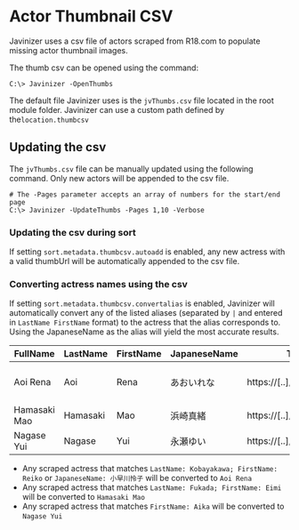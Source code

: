 # Actor Thumbnail CSV

Javinizer uses a csv file of actors scraped from R18.com to populate missing actor thumbnail images.

The thumb csv can be opened using the command:

```
C:\> Javinizer -OpenThumbs
```

The default file Javinizer uses is the `jvThumbs.csv` file located in the root module folder. Javinizer can use a custom path defined by the`location.thumbcsv`

## Updating the csv

The `jvThumbs.csv` file can be manually updated using the following command. Only new actors will be appended to the csv file.

```
# The -Pages parameter accepts an array of numbers for the start/end page
C:\> Javinizer -UpdateThumbs -Pages 1,10 -Verbose
```

### &#x20;Updating the csv during sort

If setting `sort.metadata.thumbcsv.autoadd` is enabled, any new actress with a valid thumbUrl will be automatically appended to the csv file.

### Converting actress names using the csv

If setting `sort.metadata.thumbcsv.convertalias` is enabled, Javinizer will automatically convert any of the listed aliases (separated by `|` and entered in `LastName FirstName` format) to the actress that the alias corresponds to. Using the JapaneseName as the alias will yield the most accurate results.

| FullName     | LastName | FirstName | JapaneseName | ThumbUrl                         | Alias                   |
| ------------ | -------- | --------- | ------------ | -------------------------------- | ----------------------- |
| Aoi Rena     | Aoi      | Rena      | あおいれな        | https://\[..]/aoi\_rena.jpg      | Kobayakawa Reiko\|小早川怜子 |
| Hamasaki Mao | Hamasaki | Mao       | 浜崎真緒         | https://\[..]/hamasaki\_mao.jpg  |  Fukada Eimi            |
| Nagase Yui   | Nagase   | Yui       | 永瀬ゆい         | https://\[..]/nagase\_yui2.jpg   | Aika                    |

* Any scraped actress that matches `LastName: Kobayakawa; FirstName: Reiko` or `JapaneseName: 小早川怜子` will be converted to `Aoi Rena`
* Any scraped actress that matches `LastName: Fukada; FirstName: Eimi` will be converted to `Hamasaki Mao`
* Any scraped actress that matches `FirstName: Aika` will be converted to `Nagase Yui`
